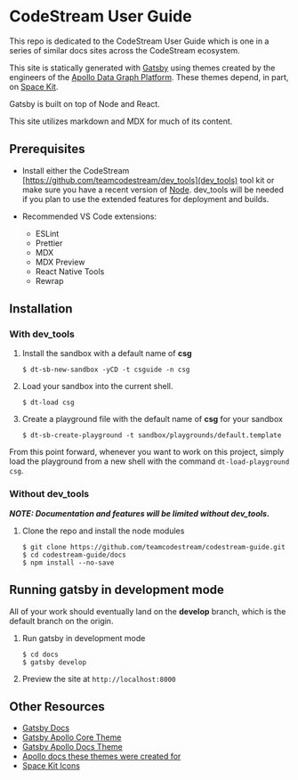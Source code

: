 # CodeStream User Guide

This repo is dedicated to the CodeStream User Guide which is one in a series of
similar docs sites across the CodeStream ecosystem.

This site is statically generated with [Gatsby](https://www.gatsbyjs.org) using
themes created by the engineers of the [Apollo Data Graph
Platform](https://www.apollographql.com). These themes depend, in part, on
[Space Kit](https://space-kit.netlify.app).

Gatsby is built on top of Node and React.

This site utilizes markdown and MDX for much of its content.

## Prerequisites

* Install either the CodeStream
  [https://github.com/teamcodestream/dev_tools](dev_tools) tool kit or make sure
  you have a recent version of [Node](https://nodejs.org). dev_tools will be
  needed if you plan to use the extended features for deployment and builds.

* Recommended VS Code extensions:
	- ESLint
	- Prettier
	- MDX
	- MDX Preview
	- React Native Tools
	- Rewrap

## Installation

### With dev_tools
1.	Install the sandbox with a default name of **csg**
	```
	$ dt-sb-new-sandbox -yCD -t csguide -n csg
	```
1.	Load your sandbox into the current shell.
	```
	$ dt-load csg
	```
1.	Create a playground file with the default name of **csg** for your sandbox
	```
	$ dt-sb-create-playground -t sandbox/playgrounds/default.template
	```

From this point forward, whenever you want to work on this project, simply load
the playground from a new shell with the command `dt-load-playground csg`.


### Without dev_tools

_**NOTE: Documentation and features will be limited without dev_tools.**_

1.	Clone the repo and install the node modules
	```
	$ git clone https://github.com/teamcodestream/codestream-guide.git
	$ cd codestream-guide/docs
	$ npm install --no-save
	```


## Running gatsby in development mode

All of your work should eventually land on the **develop** branch, which is the
default branch on the origin.

1.	Run gatsby in development mode
	```
	$ cd docs
	$ gatsby develop
	```
1. Preview the site at `http://localhost:8000`




## Other Resources

* [Gatsby Docs](https://www.gatsbyjs.org/docs/)
* [Gatsby Apollo Core Theme](https://github.com/apollographql/gatsby-theme-apollo/tree/master/packages/gatsby-theme-apollo-docs)
* [Gatsby Apollo Docs Theme](https://github.com/apollographql/gatsby-theme-apollo/tree/master/packages/gatsby-theme-apollo-core)
* [Apollo docs these themes were created for](https://www.apollographql.com/docs/)
* [Space Kit Icons](https://space-kit.netlify.app/?path=/story/icons--default)
